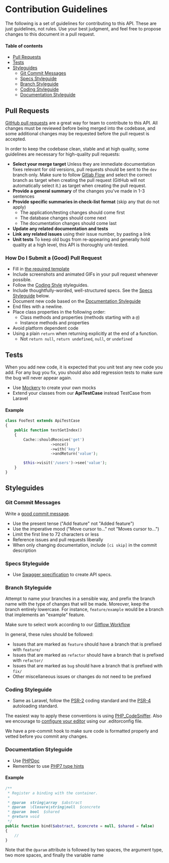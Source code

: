 # Contribution Guidelines

The following is a set of guidelines for contributing to this API. These are 
just guidelines, not rules. Use your best judgment, and feel free to propose 
changes to this document in a pull request.


#### Table of contents
* [Pull Requests](#pull-requests)  
* [Tests](#tests)  
* [Styleguides](#styleguides)  
  * [Git Commit Messages](#git-commit-messages)
  * [Specs Styleguide](#specs-styleguide)
  * [Branch Styleguide](#branch-styleguide)
  * [Coding Styleguide](#coding-styleguide)
  * [Documentation Styleguide](#documentation-styleguide)


## Pull Requests
[GitHub pull requests](https://help.github.com/articles/using-pull-requests)
are a great way for team to contribute to this API. All changes must be
reviewed before being merged into the codebase, and some additional changes may
be requested before the pull request is accepted.

In order to keep the codebase clean, stable and at high quality, some
guidelines are necessary for high-quality pull requests:

- **Select your merge target** Unless they are immediate documentation fixes
relevant for old versions, pull requests should be sent to the `dev` branch
only.
Make sure to follow [Gitlab Flow](https://about.gitlab.com/2014/09/29/gitlab-flow/) and select the correct branch as target when creating the pull request (GitHub will not automatically select it.)
as target when creating the pull request.
- **Provide a general summary** of the changes you've made in 1-3 sentences
- **Provide specific summaries in check-list format** (skip any that do not
    apply)
	* The application/testing changes should come first
	* The database changes should come next
	* The documentation changes should come last
- **Update any related documentation and tests**
- **Link any related issues** using their issue number, by pasting a link
- **Unit tests** To keep old bugs from re-appearing and generally hold quality
at a high level, this API is thoroughly unit-tested.

### How Do I Submit a (Good) Pull Request

* Fill in [the required template](PULL_REQUEST_TEMPLATE.md)
* Include screenshots and animated GIFs in your pull request whenever possible.
* Follow the [Coding Style](#coding-styleguide) styleguides.
* Include thoughtfully-worded, well-structured specs. See the
[Specs Styleguide](#specs-styleguide) below.
* Document new code based on the
  [Documentation Styleguide](#documentation-styleguide)
* End files with a newline.
* Place class properties in the following order:
    * Class methods and properties (methods starting with a `@`)
    * Instance methods and properties
* Avoid platform dependent code
* Using a plain `return` when returning explicitly at the end of a function.
    * Not `return null`, `return undefined`, `null`, or `undefined`

## Tests

When you add new code, it is expected that you unit test any new code you add.
For any bug you fix, you should also add regression tests to make sure the bug
will never appear again.
- Use [Mockery](http://docs.mockery.io/en/latest/) to create your own mocks
- Extend your classes from our **ApiTestCase** instead TestCase from Laravel

#### Example

```php
class FooTest extends ApiTestCase
{
    public function testGetIndex()
    {
        Cache::shouldReceive('get')
                    ->once()
                    ->with('key')
                    ->andReturn('value');

        $this->visit('/users')->see('value');
    }
}
```

## Styleguides

### Git Commit Messages
Write a [good commit message](http://tbaggery.com/2008/04/19/a-note-about-git-commit-messages.html).
* Use the present tense ("Add feature" not "Added feature")
* Use the imperative mood ("Move cursor to..." not "Moves cursor to...")
* Limit the first line to 72 characters or less
* Reference issues and pull requests liberally
* When only changing documentation, include `[ci skip]` in the commit
description

### Specs Styleguide
* Use [Swagger specification](http://swagger.io/specification/) to create API
specs.

### Branch Styleguide

Attempt to name your branches in a sensible way, and prefix the branch name
with the type of changes that will be made. Moreover, keep the branch entirely
lowercase.
For instance, `feature/example` would be a branch that implements an "example"
feature.

Make sure to select work according to our
[Gitflow Workflow](https://docs.google.com/a/allbound.com/document/d/1xQVn5zBZVppiP5AF2XcLiu0VuSQFTReb6grNFoKYdyw/edit?usp=sharing)

In general, these rules should be followed:
* Issues that are marked as `feature` should have a branch that is prefixed
with `feature/`
* Issues that are marked as `refactor` should have a branch that is prefixed
with `refactor/`
* Issues that are marked as `bug` should have a branch that is prefixed
with `fix/`
* Other miscellaneous issues or changes do not need to be prefixed

### Coding Styleguide
* Same as Laravel, follow the [PSR-2](https://github.com/php-fig/fig-standards/blob/master/accepted/PSR-2-coding-style-guide.md)
coding standard and the [PSR-4](https://github.com/php-fig/fig-standards/blob/master/accepted/PSR-4-autoloader.md)
autoloading standard.

The easiest way to apply these conventions is using
[PHP_CodeSniffer](https://github.com/squizlabs/PHP_CodeSniffer). Also we
encourage to [configure your editor](http://editorconfig.org/#download) using
our .editorconfig file.

We have a pre-commit hook to make sure code is formatted properly and vetted
before you commit any changes.

### Documentation Styleguide
* Use [PHPDoc](https://www.phpdoc.org/docs/latest/references/phpdoc/basic-syntax.html)
* Remember to use [PHP7 type hints](http://php.net/manual/en/functions.arguments.php#functions.arguments.type-declaration)


#### Example

```php
/**
 * Register a binding with the container.
 *
 * @param  string|array  $abstract
 * @param  \Closure|string|null  $concrete
 * @param  bool  $shared
 * @return void
 */
public function bind($abstract, $concrete = null, $shared = false)
{
    //
}
```

Note that the `@param` attribute is followed by two spaces, the argument type,
two more spaces, and finally the variable name
